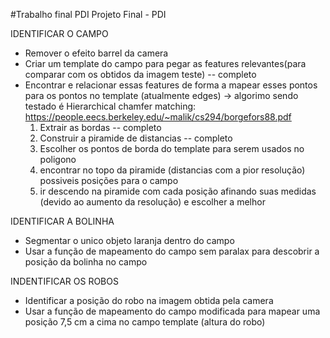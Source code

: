 #Trabalho final PDI
Projeto Final - PDI

IDENTIFICAR O CAMPO
- Remover o efeito barrel da camera
- Criar um template do campo para pegar as features relevantes(para comparar com os obtidos da imagem teste) -- completo
- Encontrar e relacionar essas features de forma a mapear esses pontos para os pontos no template (atualmente edges)
-> algorimo sendo testado é Hierarchical chamfer matching: https://people.eecs.berkeley.edu/~malik/cs294/borgefors88.pdf
    1) Extrair as bordas -- completo
    2) Construir a piramide de distancias -- completo
    3) Escolher os pontos de borda do template para serem usados no poligono
    4) encontrar no topo da piramide (distancias com a pior resolução) possiveis posições para o campo
    5) ir descendo na piramide com cada posição afinando suas medidas (devido ao aumento da resolução) e escolher a melhor

IDENTIFICAR A BOLINHA
- Segmentar o unico objeto laranja dentro do campo
- Usar a função de mapeamento do campo sem paralax para descobrir a posição da bolinha no campo

INDENTIFICAR OS ROBOS
- Identificar a posição do robo na imagem obtida pela camera
- Usar a função de mapeamento do campo modificada para mapear uma posição 7,5 cm a cima no campo template (altura do robo)
